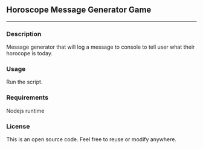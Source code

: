 ## Horoscope Message Generator Game
----

### Description
Message generator that will log a message to console to tell user what their horocope is today.

### Usage
Run the script.

### Requirements
Nodejs runtime

### License
This is an open source code. Feel free to reuse or modify anywhere. 
